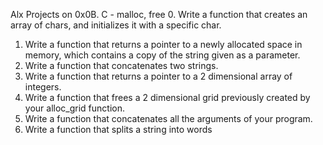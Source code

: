 Alx Projects on 0x0B. C - malloc, free
0. Write a function that creates an array of chars, and initializes it with a specific char.
1. Write a function that returns a pointer to a newly allocated space in memory, which contains a copy of the string given as a parameter.
2. Write a function that concatenates two strings.
3. Write a function that returns a pointer to a 2 dimensional array of integers.
4. Write a function that frees a 2 dimensional grid previously created by your alloc_grid function.
5. Write a function that concatenates all the arguments of your program.
6. Write a function that splits a string into words
